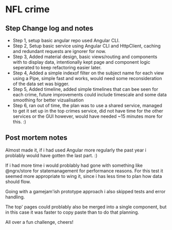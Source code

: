 # NFL crime

## Step Change log and notes
- Step 1, setup basic angular repo used Angular CLI.
- Step 2, Setup basic service using Angular CLI and HttpClient, caching and redundant requests are ignorer for now.
- Step 3, Added material design, basic views/routing and components with to display data, intentionally kept page and component logic seperated to keep refactoring easier later.
- Step 4, Added a simple indexof filter on the subject name for each view using a Pipe, simple fast and works, would need some reconsideration of the data set was bigger.
- Step 5, Added timeline, added simple timelines that can bee seen for each crime, future improvements could include timescale and some data smoothing for better vizualisation
- Step 6, ran out of time, the plan was to use a shared service, managed to get it set up in the top crimes service, did not have time for the other services or the GUI however, would have needed ~15 minutes more for this. :)

## Post mortem notes
Almost made it, if i had used Angular more regularly the past year i problably would have gotten the last part. :)

If i had more time i would problably had gone with something like @ngrx/store for statemanagement for performance reasons.
For this test it seemed more appropriate to wing it, since i has less time to plan how data should flow.

Going with a gamejam'ish prototype approach i also skipped tests and error handling.

The top' pages could problably also be merged into a single component, but in this case it was faster to copy paste than to do that planning.

All over a fun challenge, cheers!
